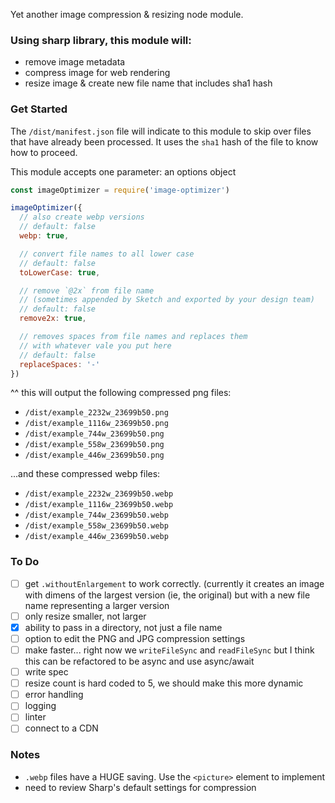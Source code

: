 Yet another image compression & resizing node module.

### Using sharp library, this module will:
- remove image metadata
- compress image for web rendering
- resize image & create new file name that includes sha1 hash

### Get Started

The `/dist/manifest.json` file will indicate to this module to skip over files that have already been processed.  It uses the `sha1` hash of the file to know how to proceed.

This module accepts one parameter: an options object

```javascript
const imageOptimizer = require('image-optimizer')

imageOptimizer({
  // also create webp versions
  // default: false
  webp: true,

  // convert file names to all lower case
  // default: false
  toLowerCase: true,

  // remove `@2x` from file name
  // (sometimes appended by Sketch and exported by your design team)
  // default: false
  remove2x: true,

  // removes spaces from file names and replaces them
  // with whatever vale you put here
  // default: false
  replaceSpaces: '-'
})
```

^^ this will output the following compressed png files:
- `/dist/example_2232w_23699b50.png`
- `/dist/example_1116w_23699b50.png`
- `/dist/example_744w_23699b50.png`
- `/dist/example_558w_23699b50.png`
- `/dist/example_446w_23699b50.png`

...and these compressed webp files:
- `/dist/example_2232w_23699b50.webp`
- `/dist/example_1116w_23699b50.webp`
- `/dist/example_744w_23699b50.webp`
- `/dist/example_558w_23699b50.webp`
- `/dist/example_446w_23699b50.webp`

### To Do
- [ ] get `.withoutEnlargement` to work correctly. (currently it creates an image with dimens of the largest version (ie, the original) but with a new file name representing a larger version
- [ ] only resize smaller, not larger
- [x] ability to pass in a directory, not just a file name
- [ ] option to edit the PNG and JPG compression settings
- [ ] make faster... right now we `writeFileSync` and `readFileSync` but I think this can be refactored to be async and use async/await
- [ ] write spec
- [ ] resize count is hard coded to 5, we should make this more dynamic
- [ ] error handling
- [ ] logging
- [ ] linter
- [ ] connect to a CDN

### Notes
- `.webp` files have a HUGE saving.  Use the `<picture>` element to implement
- need to review Sharp's default settings for compression